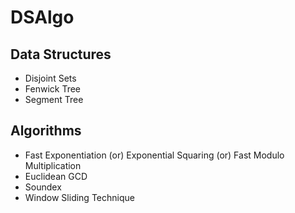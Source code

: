 # DSAlgo

## Data Structures
* Disjoint Sets
* Fenwick Tree
* Segment Tree

## Algorithms
* Fast Exponentiation (or) Exponential Squaring (or) Fast Modulo Multiplication
* Euclidean GCD
* Soundex
* Window Sliding Technique
